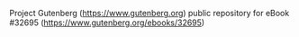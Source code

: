 Project Gutenberg (https://www.gutenberg.org) public repository for eBook #32695 (https://www.gutenberg.org/ebooks/32695)
